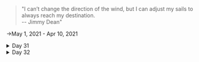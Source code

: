 >"I can’t change the direction of the wind, but I can adjust my sails to always reach my destination.\
              -- Jimmy Dean"

->May 1, 2021 - Apr 10, 2021

<details>
<summary>Day 31</summary>
<p>

- ✔️ Chess.com 
  - ✔️ [Solved Some Puzzles](https://github.com/roshan1727/Upskill_everyday/blob/main/images/Chess.com/d31chs1.png)
  - ✔️ [Played Puzzle Rush](https://github.com/roshan1727/Upskill_everyday/blob/main/images/Chess.com/d31chs2.png)
  - ✔️ [Solved Daily Puzzle](https://github.com/roshan1727/Upskill_everyday/blob/main/images/Chess.com/d31chs3.png)
  - ✔️[Solved Random Puzzle](https://github.com/roshan1727/Upskill_everyday/blob/main/images/Chess.com/d31chs4.png)
    - 👂🏻 [Watched a Youtube video "How To Come Up With Good Ideas | Mark Rober | TEDxYouth@ColumbiaSC"](https://youtu.be/L1kbrlZRDvU)
    - 👂🏻 [Watched a Youtube video "Lady in the House, her Responsibilities & Ambitions | Amrita Duhan | TEDxMansaroverPark"](https://youtu.be/FR24hPsY4QE)
    - 👂🏻 [Watched a Youtube video "Creative thinking - how to get out of the box and generate ideas: Giovanni Corazza at TEDxRoma"](https://youtu.be/bEusrD8g-dM)
</p></details> 

<details>
<summary>Day 32</summary>
<p>

- ✔️ Chess.com 
  - ✔️ [Solved Some Puzzles](https://github.com/roshan1727/Upskill_everyday/blob/main/images/Chess.com/d32chs1.png)
  - ✔️ [Played Puzzle Rush](https://github.com/roshan1727/Upskill_everyday/blob/main/images/Chess.com/d32chs2.png)
  - ✔️ [Solved Daily Puzzle](https://github.com/roshan1727/Upskill_everyday/blob/main/images/Chess.com/d32chs3.png)
  - ✔️[Solved Random Puzzle](https://github.com/roshan1727/Upskill_everyday/blob/main/images/Chess.com/d32chs4.png)
    - 👂🏻 [Watched a Youtube video "You matter, and Your dreams matter | Niharika NM | TEDxAmritaUBangalore"](https://youtu.be/d2E2LVJwbUU)
    - 👂🏻 [Watched a Youtube video "Why I read a book a day (and why you should too): the law of 33% | Tai Lopez | TEDxUBIWiltz"](\https://youtu.be/7bB_fVDlvhc)
    - 👂🏻 [Watched a Youtube video "Victory Beyond The Mountain | IAS officer | Tina Dabi | TEDxHansrajCollege"](https://youtu.be/md4wAywgDEw)
</p></details>